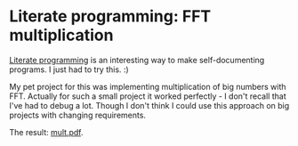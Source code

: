 # Literate programming: FFT multiplication

[Literate programming][litprog] is an interesting way to make self-documenting
programs. I just had to try this. :)

My pet project for this was implementing multiplication of big numbers with FFT.
Actually for such a small project it worked perfectly - I don't recall that I've
had to debug a lot. Though I don't think I could use this approach on big
projects with changing requirements.

The result: [mult.pdf][result].

[litprog]: https://en.wikipedia.org/wiki/Literate_programming
[result]: https://cdn.jsdelivr.net/gh/ypsu/experiments/mult/mult.pdf
